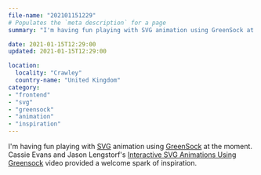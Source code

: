 ```yaml
---
file-name: "202101151229"
# Populates the `meta description` for a page
summary: "I'm having fun playing with SVG animation using GreenSock at the moment."

date: 2021-01-15T12:29:00
updated: 2021-01-15T12:29:00

location:
  locality: "Crawley"
  country-name: "United Kingdom"
category:
- "frontend"
- "svg"
- "greensock"
- "animation"
- "inspiration"
---
```


I'm having fun playing with [SVG](https://developer.mozilla.org/en-US/docs/Web/SVG) animation using [GreenSock](https://greensock.com/) at the moment. Cassie Evans and Jason Lengstorf's [Interactive SVG Animations Using Greensock](https://www.learnwithjason.dev/interactive-svg-animations-using-greensock) video provided a welcome spark of inspiration.
